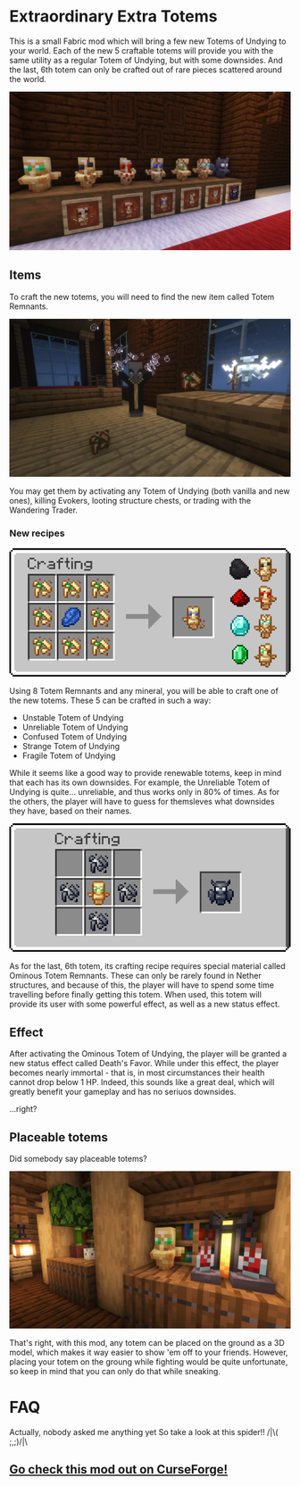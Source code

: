 # Extraordinary Extra Totems
This is a small Fabric mod which will bring a few new Totems of Undying to your world. Each of the new 5 craftable totems will provide you with the same utility as a regular Totem of Undying, but with some downsides. And the last, 6th totem can only be crafted out of rare pieces scattered around the world.

![all totems are placed in a row](/images/image1.png)

## Items
To craft the new totems, you will need to find the new item called Totem Remnants.

![totem remnants lie on the ground near evoker](/images/image2.png)

You may get them by activating any Totem of Undying (both vanilla and new ones), killing Evokers, looting structure chests, or trading with the Wandering Trader.
### New recipes

![crafting recipe 8 totem remnants plus 1 of any mineral equals new totem](/images/image4.png)

Using 8 Totem Remnants and any mineral, you will be able to craft one of the new totems. These 5 can be crafted in such a way:
* Unstable Totem of Undying
* Unreliable Totem of Undying
* Confused Totem of Undying
* Strange Totem of Undying
* Fragile Totem of Undying

While it seems like a good way to provide renewable totems, keep in mind that each has its own downsides. For example, the Unreliable Totem of Undying is quite... unreliable, and thus works only in 80% of times. As for the others, the player will have to guess for themsleves what downsides they have, based on their names.

![crafting recipe 4 ominous totem remnants plus 1 of any regular totem equals ominous totem](/images/image5.png)

As for the last, 6th totem, its crafting recipe requires special material called Ominous Totem Remnants. These can only be rarely found in Nether structures, and because of this, the player will have to spend some time travelling before finally getting this totem. When used, this totem will provide its user with some powerful effect, as well as a new status effect.
## Effect

After activating the Ominous Totem of Undying, the player will be granted a new status effect called Death's Favor. While under this effect, the player becomes nearly immortal - that is, in most circumstances their health cannot drop below 1 HP. Indeed, this sounds like a great deal, which will greatly benefit your gameplay and has no seriuos downsides.

...right?

## Placeable totems
Did somebody say placeable totems?

![totem of undying placed on a shelf](/images/image6.png)

That's right, with this mod, any totem can be placed on the ground as a 3D model, which makes it way easier to show 'em off to your friends. However, placing your totem on the groung while fighting would be quite unfortunate, so keep in mind that you can only do that while sneaking.

# FAQ
Actually, nobody asked me anything yet
So take a look at this spider!!
/|\\( ;,;)/|\

## [Go check this mod out on CurseForge!](https://www.curseforge.com/minecraft/mc-mods/extraordinary-extra-totems)
